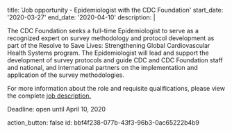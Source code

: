 title: 'Job opportunity - Epidemiologist with the CDC Foundation'
start_date: '2020-03-27'
end_date: '2020-04-10'
description: |
  <p>The CDC Foundation seeks a full-time Epidemiologist to serve as a recognized expert on survey methodology and protocol development as part of the Resolve to Save Lives: Strengthening Global Cardiovascular Health Systems program. The Epidemiologist will lead and support the development of survey protocols and guide CDC and CDC Foundation staff and national, and international partners on the implementation and application of the survey methodologies.
  </p>
  <p>For more information about the role and requisite qualifications, please view the complete <a href="https://workforcenow.adp.com/mascsr/default/mdf/recruitment/recruitment.html?cid=e3932d5d-76d7-4cf9-8aa5-0c23d5c4dbac&ccId=19000101_000001&type=MP&lang=en_US" target="_blank">job description.</a>
  </p>
  <p>Deadline: open until April 10, 2020
  </p>
action_button: false
id: bbf4f238-077b-43f3-96b3-0ac65222b4b9
